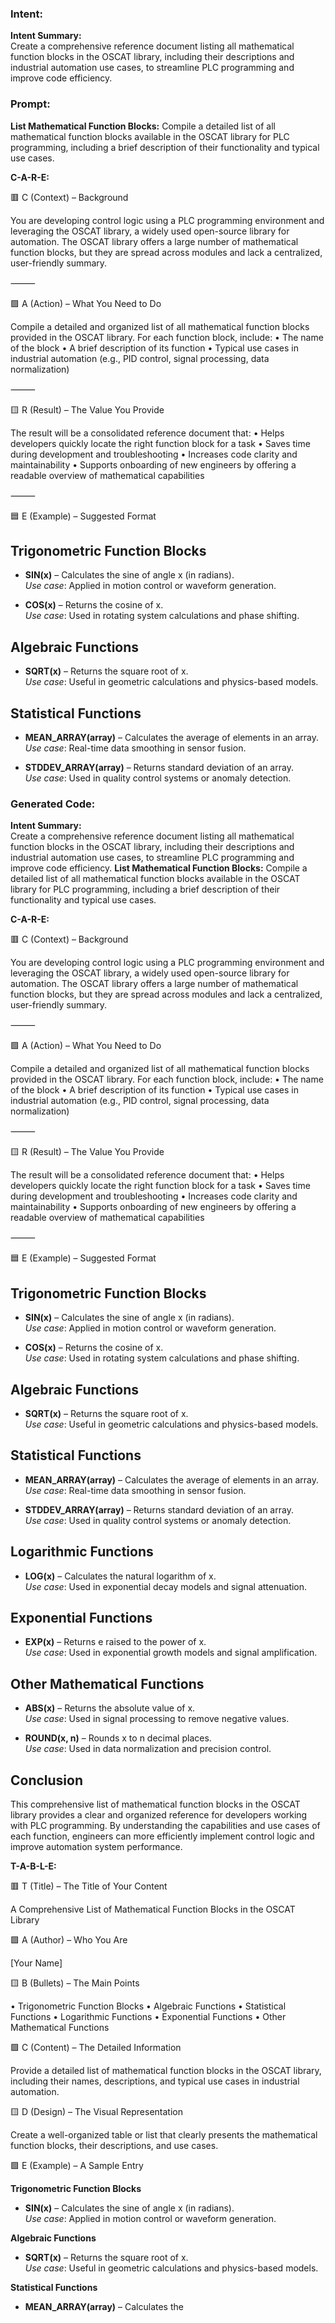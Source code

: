 ### Intent:
**Intent Summary:**  
Create a comprehensive reference document listing all mathematical function blocks in the OSCAT library, including their descriptions and industrial automation use cases, to streamline PLC programming and improve code efficiency.

### Prompt:
**List Mathematical Function Blocks:**
Compile a detailed list of all mathematical function blocks available in the OSCAT library for PLC programming, including a brief description of their functionality and typical use cases.

**C-A-R-E:**

🟥 C (Context) – Background

You are developing control logic using a PLC programming environment and leveraging the OSCAT library, a widely used open-source library for automation. The OSCAT library offers a large number of mathematical function blocks, but they are spread across modules and lack a centralized, user-friendly summary.

⸻

🟩 A (Action) – What You Need to Do

Compile a detailed and organized list of all mathematical function blocks provided in the OSCAT library. For each function block, include:
	•	The name of the block
	•	A brief description of its function
	•	Typical use cases in industrial automation (e.g., PID control, signal processing, data normalization)

⸻

🟨 R (Result) – The Value You Provide

The result will be a consolidated reference document that:
	•	Helps developers quickly locate the right function block for a task
	•	Saves time during development and troubleshooting
	•	Increases code clarity and maintainability
	•	Supports onboarding of new engineers by offering a readable overview of mathematical capabilities

⸻

🟦 E (Example) – Suggested Format

## Trigonometric Function Blocks
- **SIN(x)** – Calculates the sine of angle x (in radians).  
  *Use case*: Applied in motion control or waveform generation.

- **COS(x)** – Returns the cosine of x.  
  *Use case*: Used in rotating system calculations and phase shifting.

## Algebraic Functions
- **SQRT(x)** – Returns the square root of x.  
  *Use case*: Useful in geometric calculations and physics-based models.

## Statistical Functions
- **MEAN_ARRAY(array)** – Calculates the average of elements in an array.  
  *Use case*: Real-time data smoothing in sensor fusion.

- **STDDEV_ARRAY(array)** – Returns standard deviation of an array.  
  *Use case*: Used in quality control systems or anomaly detection.

### Generated Code:
**Intent Summary:**  
Create a comprehensive reference document listing all mathematical function blocks in the OSCAT library, including their descriptions and industrial automation use cases, to streamline PLC programming and improve code efficiency.
**List Mathematical Function Blocks:**
Compile a detailed list of all mathematical function blocks available in the OSCAT library for PLC programming, including a brief description of their functionality and typical use cases.

**C-A-R-E:**

🟥 C (Context) – Background

You are developing control logic using a PLC programming environment and leveraging the OSCAT library, a widely used open-source library for automation. The OSCAT library offers a large number of mathematical function blocks, but they are spread across modules and lack a centralized, user-friendly summary.

⸻

🟩 A (Action) – What You Need to Do

Compile a detailed and organized list of all mathematical function blocks provided in the OSCAT library. For each function block, include:
	•	The name of the block
	•	A brief description of its function
	•	Typical use cases in industrial automation (e.g., PID control, signal processing, data normalization)

⸻

🟨 R (Result) – The Value You Provide

The result will be a consolidated reference document that:
	•	Helps developers quickly locate the right function block for a task
	•	Saves time during development and troubleshooting
	•	Increases code clarity and maintainability
	•	Supports onboarding of new engineers by offering a readable overview of mathematical capabilities

⸻

🟦 E (Example) – Suggested Format

## Trigonometric Function Blocks
- **SIN(x)** – Calculates the sine of angle x (in radians).  
  *Use case*: Applied in motion control or waveform generation.

- **COS(x)** – Returns the cosine of x.  
  *Use case*: Used in rotating system calculations and phase shifting.

## Algebraic Functions
- **SQRT(x)** – Returns the square root of x.  
  *Use case*: Useful in geometric calculations and physics-based models.

## Statistical Functions
- **MEAN_ARRAY(array)** – Calculates the average of elements in an array.  
  *Use case*: Real-time data smoothing in sensor fusion.

- **STDDEV_ARRAY(array)** – Returns standard deviation of an array.  
  *Use case*: Used in quality control systems or anomaly detection.  

## Logarithmic Functions
- **LOG(x)** – Calculates the natural logarithm of x.  
  *Use case*: Used in exponential decay models and signal attenuation.

## Exponential Functions
- **EXP(x)** – Returns e raised to the power of x.  
  *Use case*: Used in exponential growth models and signal amplification.

## Other Mathematical Functions
- **ABS(x)** – Returns the absolute value of x.  
  *Use case*: Used in signal processing to remove negative values.

- **ROUND(x, n)** – Rounds x to n decimal places.  
  *Use case*: Used in data normalization and precision control.

## Conclusion

This comprehensive list of mathematical function blocks in the OSCAT library provides a clear and organized reference for developers working with PLC programming. By understanding the capabilities and use cases of each function, engineers can more efficiently implement control logic and improve automation system performance.

**T-A-B-L-E:**

🟥 T (Title) – The Title of Your Content

A Comprehensive List of Mathematical Function Blocks in the OSCAT Library

🟩 A (Author) – Who You Are

[Your Name]

🟨 B (Bullets) – The Main Points

•	Trigonometric Function Blocks
•	Algebraic Functions
•	Statistical Functions
•	Logarithmic Functions
•	Exponential Functions
•	Other Mathematical Functions

🟩 C (Content) – The Detailed Information

Provide a detailed list of mathematical function blocks in the OSCAT library, including their names, descriptions, and typical use cases in industrial automation.

🟨 D (Design) – The Visual Representation

Create a well-organized table or list that clearly presents the mathematical function blocks, their descriptions, and use cases.

🟩 E (Example) – A Sample Entry

**Trigonometric Function Blocks**

- **SIN(x)** – Calculates the sine of angle x (in radians).  
  *Use case*: Applied in motion control or waveform generation.

**Algebraic Functions**

- **SQRT(x)** – Returns the square root of x.  
  *Use case*: Useful in geometric calculations and physics-based models.

**Statistical Functions**

- **MEAN_ARRAY(array)** – Calculates the
